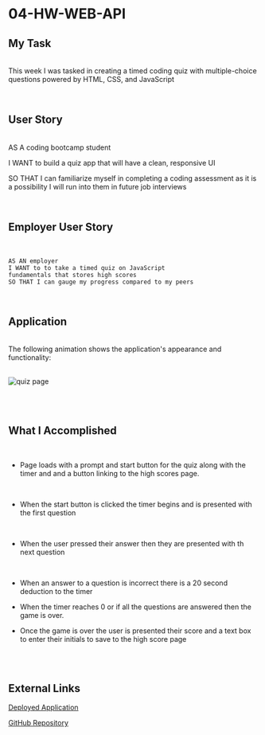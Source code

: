 # 04-HW-WEB-API

## My Task

<br>This week I was tasked in creating a timed coding quiz with multiple-choice questions powered by HTML, CSS, and JavaScript

<br>

## User Story

<br>AS A coding bootcamp student

I WANT to build a quiz app that will have a clean, responsive UI

SO THAT I can familiarize myself in completing a coding assessment as it is a possibility I will run into them in future job interviews

<br>

## Employer User Story
<br>

```
AS AN employer
I WANT to to take a timed quiz on JavaScript
fundamentals that stores high scores
SO THAT I can gauge my progress compared to my peers 
```
<br>

## Application

<br>The following animation shows the application's appearance and functionality:<br><br>

![quiz page](develop/images/coding-quiz.gif)

<br><br>

## What I Accomplished 

<br>

* Page loads with a prompt and start button for the quiz along with the timer and and a button linking to the high scores page.
<br>

* When the start button is clicked the timer begins and is presented with the first question
<br>

* When the user pressed their answer then they are presented with th next question
<br>

* When an answer to a question is incorrect there is a 20 second deduction to the timer

* When the timer reaches 0 or if all the questions are answered then the game is over.

* Once the game is over the user is presented their score and a text box to enter their initials to save to the high score page

<br><br>


## External Links
[Deployed Application](https://odingol.github.io/04-hw-web-api/develop)

[GitHub Repository](https://github.com/odingol/04-hw-web-api)


